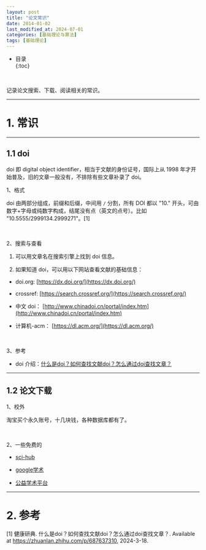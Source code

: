 ```yaml
---
layout: post
title: "论文常识"
date: 2014-01-02
last_modified_at: 2024-07-01
categories: [基础理论与算法]
tags: [基础理论]
---
```


* 目录  
{:toc}
<br/>

记录论文搜索、下载、阅读相关的常识。     

---

# 1. 常识

---

## 1.1 doi

doi 即 digital object identifier，相当于文献的身份证号，国际上从 1998 年才开始普及，旧的文章一般没有，不排除有些文章补录了 doi。  

1、格式   

doi 由两部分组成，前缀和后缀，中间用 `/` 分割，所有 DOI 都以 "10." 开头，可由数字+字母或纯数字构成，结尾没有点（英文的点号）。比如 "10.5555/2999134.2999271"。[1]     

<br/>

2、搜索与查看   

1. 可以用文章名在搜索引擎上找到 doi 信息。   

2. 如果知道 doi，可以用以下网站查看文献的基础信息：   

* doi.org: [https://dx.doi.org/](https://dx.doi.org/)

* crossref: [https://search.crossref.org/](https://search.crossref.org/)   

* 中文 doi： [http://www.chinadoi.cn/portal/index.htm](http://www.chinadoi.cn/portal/index.htm)

* 计算机-acm： [https://dl.acm.org/](https://dl.acm.org/)   


<br/>

3、参考     

* doi 介绍：[什么是doi？如何查找文献doi？怎么通过doi查找文章？](https://zhuanlan.zhihu.com/p/687637310)

---

## 1.2 论文下载

1、校外    

淘宝买个永久账号，十几块钱，各种数据库都有了。   

<br/>

2、一些免费的     

* [sci-hub](https://sci-hub.st/)    

* [google学术](https://scholar.google.com/)   

* [公益学术平台](https://pubscholar.cn/)

---

# 2. 参考

[1] 健康研典​. 什么是doi？如何查找文献doi？怎么通过doi查找文章？. Available at https://zhuanlan.zhihu.com/p/687637310, 2024-3-18.     